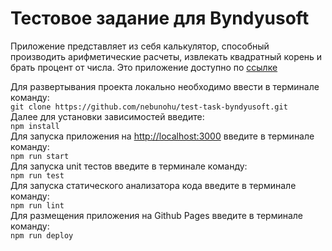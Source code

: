 # Тестовое задание для Byndyusoft
Приложение представляет из себя калькулятор, способный производить арифметические расчеты, извлекать квадратный корень и брать процент от числа. 
Это приложение доступно по [ссылке](https://nebunohu.github.io/test-task-byndyusoft/)

Для развертывания проекта локально необходимо ввести в терминале команду:<br>
`git clone https://github.com/nebunohu/test-task-byndyusoft.git`<br>
Далее для установки зависимостей введите:<br>
`npm install`<br>
Для запуска приложения на [http://localhost:3000](http://localhost:3000) введите в терминале команду:<br>
`npm run start`<br>
Для запуска unit тестов введите в терминале команду:<br>
`npm run test`<br>
Для запуска статического анализатора кода введите в терминале команду:<br>
`npm run lint`<br>
Для размещения приложения на Github Pages введите в терминале команду:<br>
`npm run deploy`

